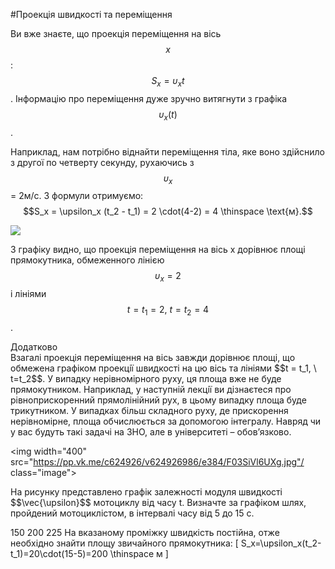 #Проекцiя швидкостi та перемiщення

Ви вже знаєте, що проекцiя перемiщення на вiсь $$x$$: $$S_x = \upsilon_x t$$. Iнформацiю про перемiщення дуже зручно витягнути з графiка $$\upsilon_x(t)$$.


Наприклад, нам потрiбно вiднайти перемiщення тiла, яке воно здiйснило з другої по четверту секунду, рухаючись з $$\upsilon_x$$ = 2м/с. З формули отримуємо: 
$$S_x = \upsilon_x (t_2 - t_1) = 2 \cdot(4-2) = 4 \thinspace \text{м}.$$

<img src="https://rawgit.com/chudaol/ed-era-book-physics/master/images/chapter_1/15.svg" class="image"/>

З графiку видно, що проекцiя перемiщення на вiсь x дорiвнює площi прямокутника, обмеженного лiнiєю $$\upsilon_x=2$$ i лiнiями $$t= t_1 = 2, \ t= t_2 =4$$.


<div class="add-wrap">
<span class="add">Додатково</span>
<div class="add-text">
Взагалi проекцiя перемiщення на вiсь завжди дорiвнює площi, що обмежена графiком проекцiї швидкостi на цю вiсь та лiнiями $$t = t_1, \ t=t_2$$. У випадку нерiвномiрного руху, ця площа вже не буде прямокутником. Наприклад, у наступнiй лекцiї ви дiзнаєтеся про рiвноприскоренний прямолiнiйний рух, в цьому випадку площа буде трикутником. У випадках бiльш складного руху, де прискорення нерiвномiрне, площа обчислюється за допомогою iнтегралу. Навряд чи у вас будуть такi задачi на ЗНО, але в унiверситетi – обов’язково.
</div>
</div>


<img width="400" src="https://pp.vk.me/c624926/v624926986/e384/F03SiVl6UXg.jpg"/ class="image">
<quiz correctLabel="correct!" incorrectLabel="incorrect!" checkLabel="check ansert">
<question>


<p>На рисунку представлено графiк залежностi модуля швидкостi $$\vec{\upsilon}$$ мотоциклу вiд часу t. Визначте за графiком шлях, пройдений мотоциклiстом, в iнтервалi часу вiд 5 до 15 с.</p>

<answer>150</answer>
<answer correct>200</answer>
<answer>225</answer>
<explanation>
На вказаному проміжку швидкість постійна, отже необхідно  знайти площу звичайного прямокутника:
\[ S_x=\upsilon_x(t_2-t_1)=20\cdot(15-5)=200 \thinspace м \]
</explanation>
</question>
</quiz>
